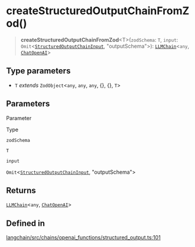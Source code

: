 createStructuredOutputChainFromZod()
====================================

> **createStructuredOutputChainFromZod**<T\>(`zodSchema`: `T`, `input`: `Omit`<[`StructuredOutputChainInput`](/docs/api/chains_openai_functions/types/StructuredOutputChainInput), "outputSchema"\>): [`LLMChain`](/docs/api/chains/classes/LLMChain)<`any`, [`ChatOpenAI`](/docs/api/chat_models_openai/classes/ChatOpenAI)\>

Type parameters[​](#type-parameters "Direct link to Type parameters")
---------------------------------------------------------------------

*   `T` _extends_ `ZodObject`<`any`, `any`, `any`, {}, {}, `T`\>

Parameters[​](#parameters "Direct link to Parameters")
------------------------------------------------------

Parameter

Type

`zodSchema`

`T`

`input`

`Omit`<[`StructuredOutputChainInput`](/docs/api/chains_openai_functions/types/StructuredOutputChainInput), "outputSchema"\>

Returns[​](#returns "Direct link to Returns")
---------------------------------------------

[`LLMChain`](/docs/api/chains/classes/LLMChain)<`any`, [`ChatOpenAI`](/docs/api/chat_models_openai/classes/ChatOpenAI)\>

Defined in[​](#defined-in "Direct link to Defined in")
------------------------------------------------------

[langchain/src/chains/openai\_functions/structured\_output.ts:101](https://github.com/hwchase17/langchainjs/blob/46e1734/langchain/src/chains/openai_functions/structured_output.ts#L101)